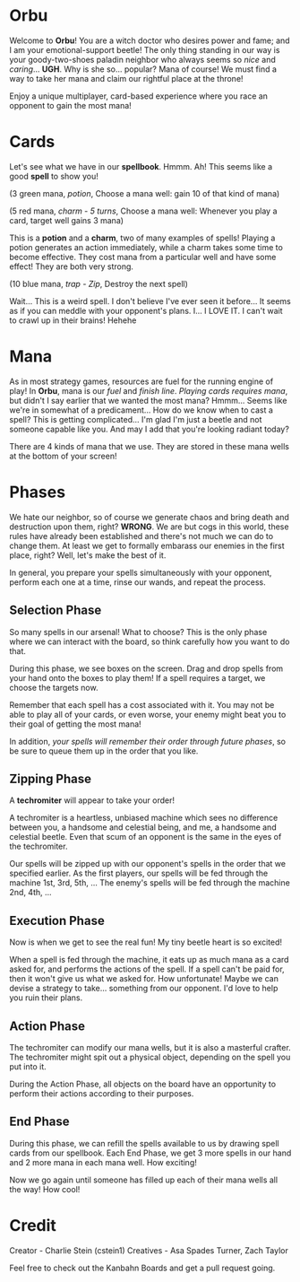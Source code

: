 # Orbu

Welcome to <b>Orbu</b>! 
You are a witch doctor who desires power and fame; and I am your emotional-support beetle!
The only thing standing in our way is your goody-two-shoes paladin neighbor who always seems so <i>nice</i> and <i>caring</i>... <b>UGH</b>.
Why is she so... popular? Mana of course! We must find a way to take her mana and claim our rightful place at the throne!

Enjoy a unique multiplayer, card-based experience where you race an opponent to gain the most mana!

# Cards

Let's see what we have in our **spellbook**. Hmmm. Ah!
This seems like a good **spell** to show you!

(3 green mana, *potion*, Choose a mana well: gain 10 of that kind of mana)

(5 red mana, *charm - 5 turns*, Choose a mana well: Whenever you play a card, target well gains 3 mana)

This is a **potion** and a **charm**, two of many examples of spells!
Playing a potion generates an action immediately, while a charm takes some time to become effective.
They cost mana from a particular well and have some effect! They are both very strong.

(10 blue mana, *trap - Zip*, Destroy the next spell)

Wait... This is a weird spell. I don't believe I've ever seen it before...
It seems as if you can meddle with your opponent's plans. I... I LOVE IT.
I can't wait to crawl up in their brains! Hehehe

# Mana
As in most strategy games, resources are fuel for the running engine of play! 
In <b>Orbu</b>, mana is our *fuel* and *finish line*.
*Playing cards requires mana*, but didn't I say earlier that we wanted the most mana?
Hmmm... Seems like we're in somewhat of a predicament...
How do we know when to cast a spell? This is getting complicated...
I'm glad I'm just a beetle and not someone capable like you. And may I add that you're looking radiant today?

There are 4 kinds of mana that we use. They are stored in these mana wells at the bottom of your screen!

# Phases

We hate our neighbor, so of course we generate chaos and bring death and destruction upon them, right?
<b>WRONG</b>.
We are but cogs in this world, these rules have already been established and there's not much we can do to change them.
At least we get to formally embarass our enemies in the first place, right? Well, let's make the best of it.

In general, you prepare your spells simultaneously with your opponent, perform each one at a time, rinse our wands, and repeat the process.

## Selection Phase

So many spells in our arsenal! What to choose?
This is the only phase where we can interact with the board, so think carefully how you want to do that.

During this phase, we see boxes on the screen. Drag and drop spells from your hand onto the boxes to play them!
If a spell requires a target, we choose the targets now.

Remember that each spell has a cost associated with it. 
You may not be able to play all of your cards, or even worse, your enemy might beat you to their goal of getting the most mana!

In addition, *your spells will remember their order through future phases*, so be sure to queue them up in the order that you like.

## Zipping Phase

A **techromiter** will appear to take your order!

A techromiter is a heartless, unbiased machine which sees no difference between you, a handsome and celestial being, and me, a handsome and celestial beetle. Even that scum of an opponent is the same in the eyes of the techromiter.

Our spells will be zipped up with our opponent's spells in the order that we specified earlier. As the first players, our spells will be fed through the machine 1st, 3rd, 5th, ...
The enemy's spells will be fed through the machine 2nd, 4th, ...

## Execution Phase

Now is when we get to see the real fun! My tiny beetle heart is so excited!

When a spell is fed through the machine, it eats up as much mana as a card asked for, and performs the actions of the spell. 
If a spell can't be paid for, then it won't give us what we asked for. 
How unfortunate! Maybe we can devise a strategy to take... something from our opponent. I'd love to help you ruin their plans.

## Action Phase

The techromiter can modify our mana wells, but it is also a masterful crafter.
The techromiter might spit out a physical object, depending on the spell you put into it.

During the Action Phase, all objects on the board have an opportunity to perform their actions according to their purposes.

## End Phase

During this phase, we can refill the spells available to us by drawing spell cards from our spellbook.
Each End Phase, we get 3 more spells in our hand and 2 more mana in each mana well.
How exciting!

Now we go again until someone has filled up each of their mana wells all the way! How cool!

# Credit
Creator - Charlie Stein (cstein1)
Creatives - Asa Spades Turner, Zach Taylor

Feel free to check out the Kanbahn Boards and get a pull request going.
